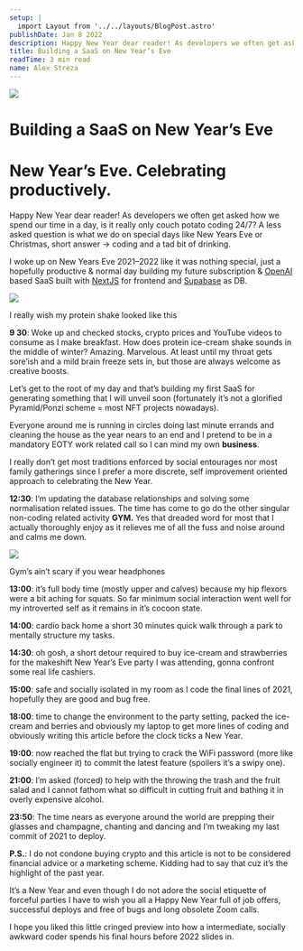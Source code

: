 ```yaml
---
setup: |
  import Layout from '../../layouts/BlogPost.astro'
publishDate: Jan 8 2022
description: Happy New Year dear reader! As developers we often get asked how we spend our time in a day, is it really only couch potato coding 24/7? A less asked question is what we do on special days like New…
title: Building a SaaS on New Year’s Eve
readTime: 3 min read
name: Alex Streza
---
```


![](https://miro.medium.com/max/700/1*LcuJYMUJxugV56sT6rbG0w.png)

# Building a SaaS on New Year’s Eve

# New Year’s Eve. Celebrating productively.

Happy New Year dear reader! As developers we often get asked how we spend our time in a day, is it really only couch potato coding 24/7? A less asked question is what we do on special days like New Years Eve or Christmas, short answer -> coding and a tad bit of drinking.

I woke up on New Years Eve 2021–2022 like it was nothing special, just a hopefully productive & normal day building my future subscription & [OpenAI](https://openai.com/) based SaaS built with [NextJS](https://nextjs.org/) for frontend and [Supabase](https://nextjs.org/) as DB.

![](https://miro.medium.com/max/700/0*o4O85Sr-yk8n5Cl_)

I really wish my protein shake looked like this

**9 30**: Woke up and checked stocks, crypto prices and YouTube videos to consume as I make breakfast. How does protein ice-cream shake sounds in the middle of winter? Amazing. Marvelous. At least until my throat gets sore’ish and a mild brain freeze sets in, but those are always welcome as creative boosts.

Let’s get to the root of my day and that’s building my first SaaS for generating something that I will unveil soon (fortunately it’s not a glorified Pyramid/Ponzi scheme = most NFT projects nowadays).

Everyone around me is running in circles doing last minute errands and cleaning the house as the year nears to an end and I pretend to be in a mandatory EOTY work related call so I can mind my own **business**.

I really don’t get most traditions enforced by social entourages nor most family gatherings since I prefer a more discrete, self improvement oriented approach to celebrating the New Year.

**12:30**: I’m updating the database relationships and solving some normalisation related issues. The time has come to go do the other singular non-coding related activity **GYM.** Yes that dreaded word for most that I actually thoroughly enjoy as it relieves me of all the fuss and noise around and calms me down.

![](https://miro.medium.com/max/700/0*FCotQsCZYOmxauJK)

Gym’s ain’t scary if you wear headphones

**13:00**: it’s full body time (mostly upper and calves) because my hip flexors were a bit aching for squats. So far minimum social interaction went well for my introverted self as it remains in it’s cocoon state.

**14:00**: cardio back home a short 30 minutes quick walk through a park to mentally structure my tasks.

**14:30**: oh gosh, a short detour required to buy ice-cream and strawberries for the makeshift New Year’s Eve party I was attending, gonna confront some real life cashiers.

**15:00**: safe and socially isolated in my room as I code the final lines of 2021, hopefully they are good and bug free.

**18:00**: time to change the environment to the party setting, packed the ice-cream and berries and obviously my laptop to get more lines of coding and obviously writing this article before the clock ticks a New Year.

**19:00**: now reached the flat but trying to crack the WiFi password (more like socially engineer it) to commit the latest feature (spoilers it’s a swipy one).

**21:00**: I’m asked (forced) to help with the throwing the trash and the fruit salad and I cannot fathom what so difficult in cutting fruit and bathing it in overly expensive alcohol.

**23:50**: The time nears as everyone around the world are prepping their glasses and champagne, chanting and dancing and I’m tweaking my last commit of 2021 to deploy.

**P.S.**: I do not condone buying crypto and this article is not to be considered financial advice or a marketing scheme. Kidding had to say that cuz it’s the highlight of the past year.

It’s a New Year and even though I do not adore the social etiquette of forceful parties I have to wish you all a Happy New Year full of job offers, successful deploys and free of bugs and long obsolete Zoom calls.

I hope you liked this little cringed preview into how a intermediate, socially awkward coder spends his final hours before 2022 slides in.
